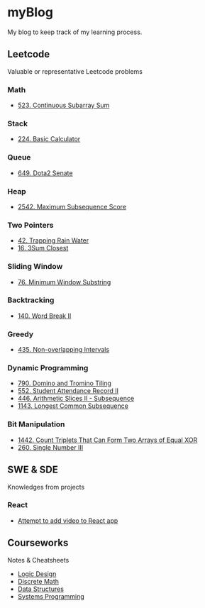 # myBlog
My blog to keep track of my learning process.

## Leetcode
Valuable or representative Leetcode problems

### Math
- [523. Continuous Subarray Sum](https://github.com/Leoreoreo/myBlog/issues/19)

### Stack
- [224. Basic Calculator](https://github.com/Leoreoreo/myBlog/issues/12)

### Queue
- [649. Dota2 Senate](https://github.com/Leoreoreo/myBlog/issues/7)

### Heap
- [2542. Maximum Subsequence Score](https://github.com/Leoreoreo/myBlog/issues/13)

### Two Pointers
- [42. Trapping Rain Water](https://github.com/Leoreoreo/myBlog/issues/8)
- [16. 3Sum Closest](https://github.com/Leoreoreo/myBlog/issues/18)

### Sliding Window
- [76. Minimum Window Substring](https://github.com/Leoreoreo/myBlog/issues/1)

### Backtracking
- [140. Word Break II](https://github.com/Leoreoreo/myBlog/issues/2)

### Greedy
- [435. Non-overlapping Intervals](https://github.com/Leoreoreo/myBlog/issues/11)

### Dynamic Programming
- [790. Domino and Tromino Tiling](https://github.com/Leoreoreo/myBlog/issues/4)
- [552. Student Attendance Record II](https://github.com/Leoreoreo/myBlog/issues/6)
- [446. Arithmetic Slices II - Subsequence](https://github.com/Leoreoreo/myBlog/issues/20)
- [1143. Longest Common Subsequence](https://github.com/Leoreoreo/myBlog/issues/10)

### Bit Manipulation
- [1442. Count Triplets That Can Form Two Arrays of Equal XOR](https://github.com/Leoreoreo/myBlog/issues/3)
- [260. Single Number III](https://github.com/Leoreoreo/myBlog/issues/5)

## SWE & SDE
Knowledges from projects

### React
- [Attempt to add video to React app](https://github.com/Leoreoreo/myBlog/issues/9)

## Courseworks
Notes & Cheatsheets
- [Logic Design](https://github.com/Leoreoreo/myBlog/issues/14)
- [Discrete Math](https://github.com/Leoreoreo/myBlog/issues/15)
- [Data Structures](https://github.com/Leoreoreo/myBlog/issues/16)
- [Systems Programming](https://github.com/Leoreoreo/myBlog/issues/17)

